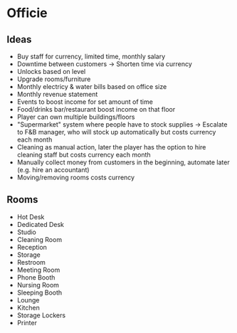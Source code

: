 # Officie
## Ideas
- Buy staff for currency, limited time, monthly salary
- Downtime between customers -> Shorten time via currency
- Unlocks based on level
- Upgrade rooms/furniture
- Monthly electricy & water bills based on office size
- Monthly revenue statement
- Events to boost income for set amount of time
- Food/drinks bar/restaurant boost income on that floor
- Player can own multiple buildings/floors
- "Supermarket" system where people have to stock supplies -> Escalate to F&B manager, who will stock up automatically but costs currency each month
- Cleaning as manual action, later the player has the option to hire cleaning staff but costs currency each month
- Manually collect money from customers in the beginning, automate later (e.g. hire an accountant)
- Moving/removing rooms costs currency

## Rooms
- Hot Desk
- Dedicated Desk
- Studio
- Cleaning Room
- Reception
- Storage
- Restroom
- Meeting Room
- Phone Booth
- Nursing Room
- Sleeping Booth
- Lounge
- Kitchen
- Storage Lockers
- Printer
